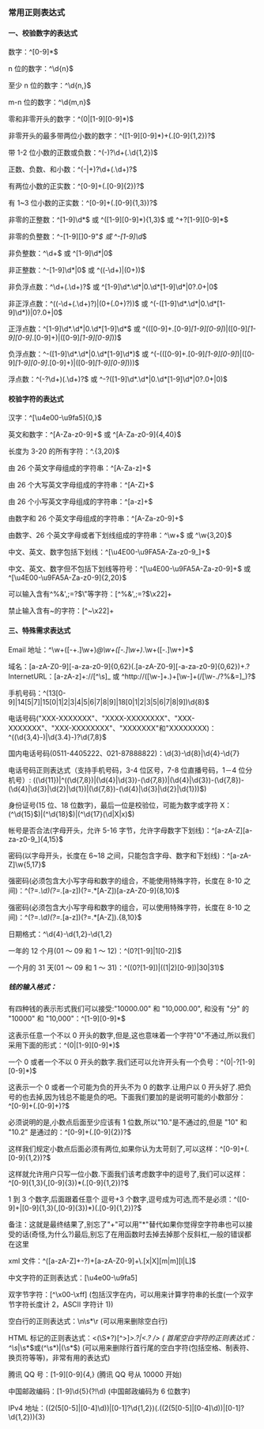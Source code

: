 ### 常用正则表达式

#### 一、校验数字的表达式

数字：^[0-9]\*$

n 位的数字：^\d{n}$

至少 n 位的数字：^\d{n,}$

m-n 位的数字：^\d{m,n}$

零和非零开头的数字：^(0|[1-9][0-9]\*)$

非零开头的最多带两位小数的数字：^([1-9][0-9]\*)+(\.[0-9]{1,2})?$

带 1-2 位小数的正数或负数：^(\-)?\d+(\.\d{1,2})$

正数、负数、和小数：^(\-|\+)?\d+(\.\d+)?$

有两位小数的正实数：^[0-9]+(\.[0-9]{2})?$

有 1~3 位小数的正实数：^[0-9]+(\.[0-9]{1,3})?$

非零的正整数：^[1-9]\d*$ 或 ^([1-9][0-9]*){1,3}$ 或 ^\+?[1-9][0-9]\*$

非零的负整数：^\-[1-9][]0-9"_$ 或 ^-[1-9]\d_$

非负整数：^\d+$ 或 ^[1-9]\d\*|0$

非正整数：^-[1-9]\d\*|0$ 或 ^((-\d+)|(0+))$

非负浮点数：^\d+(\.\d+)?$ 或 ^[1-9]\d*\.\d*|0\.\d*[1-9]\d*|0?\.0+|0$

非正浮点数：^((-\d+(\.\d+)?)|(0+(\.0+)?))$ 或 ^(-([1-9]\d*\.\d*|0\.\d*[1-9]\d*))|0?\.0+|0$

正浮点数：^[1-9]\d*\.\d*|0\.\d*[1-9]\d*$ 或 ^(([0-9]+\.[0-9]_[1-9][0-9]_)|([0-9]_[1-9][0-9]_\.[0-9]+)|([0-9]_[1-9][0-9]_))$

负浮点数：^-([1-9]\d*\.\d*|0\.\d*[1-9]\d*)$ 或 ^(-(([0-9]+\.[0-9]_[1-9][0-9]_)|([0-9]_[1-9][0-9]_\.[0-9]+)|([0-9]_[1-9][0-9]_)))$

浮点数：^(-?\d+)(\.\d+)?$ 或 ^-?([1-9]\d*\.\d*|0\.\d*[1-9]\d*|0?\.0+|0)$

#### 校验字符的表达式

汉字：^[\u4e00-\u9fa5]{0,}$

英文和数字：^[A-Za-z0-9]+$ 或 ^[A-Za-z0-9]{4,40}$

长度为 3-20 的所有字符：^.{3,20}$

由 26 个英文字母组成的字符串：^[A-Za-z]+$

由 26 个大写英文字母组成的字符串：^[A-Z]+$

由 26 个小写英文字母组成的字符串：^[a-z]+$

由数字和 26 个英文字母组成的字符串：^[A-Za-z0-9]+$

由数字、26 个英文字母或者下划线组成的字符串：^\w+$ 或 ^\w{3,20}$

中文、英文、数字包括下划线：^[\u4E00-\u9FA5A-Za-z0-9_]+$

中文、英文、数字但不包括下划线等符号：^[\u4E00-\u9FA5A-Za-z0-9]+$ 或 ^[\u4E00-\u9FA5A-Za-z0-9]{2,20}$

可以输入含有^%&',;=?$\"等字符：[^%&',;=?$\x22]+

禁止输入含有~的字符：[^~\x22]+

#### 三、特殊需求表达式

Email 地址：^\w+([-+.]\w+)_@\w+([-.]\w+)_\.\w+([-.]\w+)\*$

域名：[a-zA-Z0-9][-a-za-z0-9]{0,62}(\.[a-zA-Z0-9][-a-za-z0-9]{0,62})+\.?
InternetURL：[a-zA-z]+://[^\s]_ 或 ^http://([\w-]+\.)+[\w-]+(/[\w-./?%&=]_)?$

手机号码：^(13[0-9]|14[5|7]|15[0|1|2|3|4|5|6|7|8|9]|18[0|1|2|3|5|6|7|8|9])\d{8}$

电话号码("XXX-XXXXXXX"、"XXXX-XXXXXXXX"、"XXX-XXXXXXX"、"XXX-XXXXXXXX"、"XXXXXXX"和"XXXXXXXX)：^(\(\d{3,4}-)|\d{3.4}-)?\d{7,8}$

国内电话号码(0511-4405222、021-87888822)：\d{3}-\d{8}|\d{4}-\d{7}

电话号码正则表达式（支持手机号码，3-4 位区号，7-8 位直播号码，1－4 位分机号）: ((\d{11})|^((\d{7,8})|(\d{4}|\d{3})-(\d{7,8})|(\d{4}|\d{3})-(\d{7,8})-(\d{4}|\d{3}|\d{2}|\d{1})|(\d{7,8})-(\d{4}|\d{3}|\d{2}|\d{1}))$)

身份证号(15 位、18 位数字)，最后一位是校验位，可能为数字或字符 X：(^\d{15}$)|(^\d{18}$)|(^\d{17}(\d|X|x)$)

帐号是否合法(字母开头，允许 5-16 字节，允许字母数字下划线)：^[a-zA-Z][a-za-z0-9_]{4,15}$

密码(以字母开头，长度在 6~18 之间，只能包含字母、数字和下划线)：^[a-zA-Z]\w{5,17}$

强密码(必须包含大小写字母和数字的组合，不能使用特殊字符，长度在 8-10 之间)：^(?=._\d)(?=._[a-z])(?=.\*[A-Z])[a-zA-Z0-9]{8,10}$

强密码(必须包含大小写字母和数字的组合，可以使用特殊字符，长度在 8-10 之间)：^(?=._\d)(?=._[a-z])(?=.\*[A-Z]).{8,10}$

日期格式：^\d{4}-\d{1,2}-\d{1,2}

一年的 12 个月(01 ～ 09 和 1 ～ 12)：^(0?[1-9]|1[0-2])$

一个月的 31 天(01 ～ 09 和 1 ～ 31)：^((0?[1-9])|((1|2)[0-9])|30|31)$

##### 钱的输入格式：

有四种钱的表示形式我们可以接受:"10000.00" 和 "10,000.00", 和没有 "分" 的 "10000" 和 "10,000"：^[1-9][0-9]\*$

这表示任意一个不以 0 开头的数字,但是,这也意味着一个字符"0"不通过,所以我们采用下面的形式：^(0|[1-9][0-9]\*)$

一个 0 或者一个不以 0 开头的数字.我们还可以允许开头有一个负号：^(0|-?[1-9][0-9]\*)$

这表示一个 0 或者一个可能为负的开头不为 0 的数字.让用户以 0 开头好了.把负号的也去掉,因为钱总不能是负的吧。下面我们要加的是说明可能的小数部分：^[0-9]+(.[0-9]+)?$

必须说明的是,小数点后面至少应该有 1 位数,所以"10."是不通过的,但是 "10" 和 "10.2" 是通过的：^[0-9]+(.[0-9]{2})?$

这样我们规定小数点后面必须有两位,如果你认为太苛刻了,可以这样：^[0-9]+(.[0-9]{1,2})?$

这样就允许用户只写一位小数.下面我们该考虑数字中的逗号了,我们可以这样：^[0-9]{1,3}(,[0-9]{3})\*(.[0-9]{1,2})?$

1 到 3 个数字,后面跟着任意个 逗号+3 个数字,逗号成为可选,而不是必须：^([0-9]+|[0-9]{1,3}(,[0-9]{3})\*)(.[0-9]{1,2})?$

备注：这就是最终结果了,别忘了"+"可以用"\*"替代如果你觉得空字符串也可以接受的话(奇怪,为什么?)最后,别忘了在用函数时去掉去掉那个反斜杠,一般的错误都在这里

xml 文件：^([a-zA-Z]+-?)+[a-zA-Z0-9]+\\.[x|X][m|m][l|L]$

中文字符的正则表达式：[\u4e00-\u9fa5]

双字节字符：[^\x00-\xff] (包括汉字在内，可以用来计算字符串的长度(一个双字节字符长度计 2，ASCII 字符计 1))

空白行的正则表达式：\n\s\*\r (可以用来删除空白行)

HTML 标记的正则表达式：<(\S*?)[^>]*>._?|<._? /> ( 首尾空白字符的正则表达式：^\s*|\s*$或(^\s*)|(\s*$) (可以用来删除行首行尾的空白字符(包括空格、制表符、换页符等等)，非常有用的表达式)

腾讯 QQ 号：[1-9][0-9]{4,} (腾讯 QQ 号从 10000 开始)

中国邮政编码：[1-9]\d{5}(?!\d) (中国邮政编码为 6 位数字)

IPv4 地址：((2(5[0-5]|[0-4]\d))|[0-1]?\d{1,2})(\.((2(5[0-5]|[0-4]\d))|[0-1]?\d{1,2})){3}
